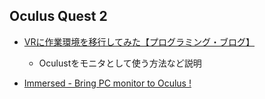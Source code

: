 
## Oculus Quest 2

* [VRに作業環境を移行してみた【プログラミング・ブログ】](https://hayatofolio.com/switch-workspace-to-vr/)
  * Oculustをモニタとして使う方法など説明

* [Immersed - Bring PC monitor to Oculus ! ](https://immersed.com/)




